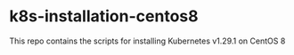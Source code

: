 # k8s-installation-centos8
This repo contains the scripts for installing Kubernetes v1.29.1 on CentOS 8